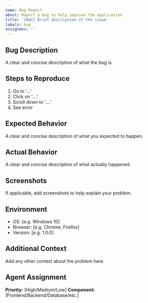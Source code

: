 ```yaml
---
name: Bug Report
about: Report a bug to help improve the application
title: '[BUG] Brief description of the issue'
labels: bug
assignees: ''
---
```


## Bug Description
A clear and concise description of what the bug is.

## Steps to Reproduce
1. Go to '...'
2. Click on '....'
3. Scroll down to '....'
4. See error

## Expected Behavior
A clear and concise description of what you expected to happen.

## Actual Behavior
A clear and concise description of what actually happened.

## Screenshots
If applicable, add screenshots to help explain your problem.

## Environment
- OS: [e.g. Windows 10]
- Browser: [e.g. Chrome, Firefox]
- Version: [e.g. 1.0.0]

## Additional Context
Add any other context about the problem here.

## Agent Assignment
**Priority:** [High/Medium/Low]
**Component:** [Frontend/Backend/Database/etc.]